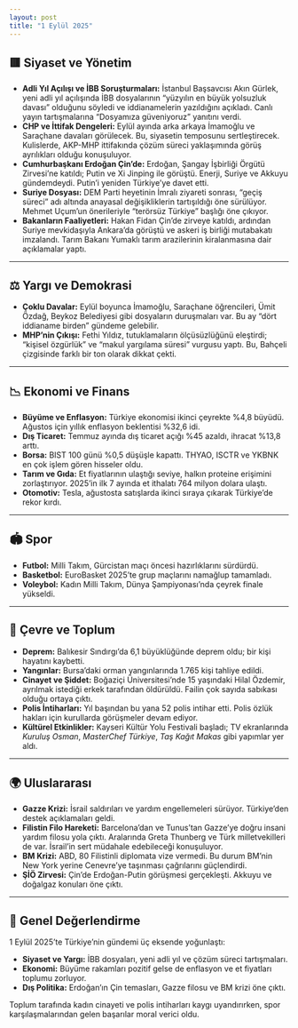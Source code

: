 ```yaml
---
layout: post
title: "1 Eylül 2025"
---
```


## 🟥 Siyaset ve Yönetim

* **Adli Yıl Açılışı ve İBB Soruşturmaları:** İstanbul Başsavcısı Akın Gürlek, yeni adli yıl açılışında İBB dosyalarının “yüzyılın en büyük yolsuzluk davası” olduğunu söyledi ve iddianamelerin yazıldığını açıkladı. Canlı yayın tartışmalarına “Dosyamıza güveniyoruz” yanıtını verdi.
* **CHP ve İttifak Dengeleri:** Eylül ayında arka arkaya İmamoğlu ve Saraçhane davaları görülecek. Bu, siyasetin temposunu sertleştirecek. Kulislerde, AKP-MHP ittifakında çözüm süreci yaklaşımında görüş ayrılıkları olduğu konuşuluyor.
* **Cumhurbaşkanı Erdoğan Çin’de:** Erdoğan, Şangay İşbirliği Örgütü Zirvesi’ne katıldı; Putin ve Xi Jinping ile görüştü. Enerji, Suriye ve Akkuyu gündemdeydi. Putin’i yeniden Türkiye’ye davet etti.
* **Suriye Dosyası:** DEM Parti heyetinin İmralı ziyareti sonrası, “geçiş süreci” adı altında anayasal değişikliklerin tartışıldığı öne sürülüyor. Mehmet Uçum’un önerileriyle “terörsüz Türkiye” başlığı öne çıkıyor.
* **Bakanların Faaliyetleri:** Hakan Fidan Çin’de zirveye katıldı, ardından Suriye mevkidaşıyla Ankara’da görüştü ve askeri iş birliği mutabakatı imzalandı. Tarım Bakanı Yumaklı tarım arazilerinin kiralanmasına dair açıklamalar yaptı.

---

## ⚖️ Yargı ve Demokrasi

* **Çoklu Davalar:** Eylül boyunca İmamoğlu, Saraçhane öğrencileri, Ümit Özdağ, Beykoz Belediyesi gibi dosyaların duruşmaları var. Bu ay “dört iddianame birden” gündeme gelebilir.
* **MHP’nin Çıkışı:** Fethi Yıldız, tutuklamaların ölçüsüzlüğünü eleştirdi; “kişisel özgürlük” ve “makul yargılama süresi” vurgusu yaptı. Bu, Bahçeli çizgisinde farklı bir ton olarak dikkat çekti.

---

## 📉 Ekonomi ve Finans

* **Büyüme ve Enflasyon:** Türkiye ekonomisi ikinci çeyrekte %4,8 büyüdü. Ağustos için yıllık enflasyon beklentisi %32,6 idi.
* **Dış Ticaret:** Temmuz ayında dış ticaret açığı %45 azaldı, ihracat %13,8 arttı.
* **Borsa:** BIST 100 günü %0,5 düşüşle kapattı. THYAO, ISCTR ve YKBNK en çok işlem gören hisseler oldu.
* **Tarım ve Gıda:** Et fiyatlarının ulaştığı seviye, halkın proteine erişimini zorlaştırıyor. 2025’in ilk 7 ayında et ithalatı 764 milyon dolara ulaştı.
* **Otomotiv:** Tesla, ağustosta satışlarda ikinci sıraya çıkarak Türkiye’de rekor kırdı.

---

## 🏟 Spor

* **Futbol:** Milli Takım, Gürcistan maçı öncesi hazırlıklarını sürdürdü.
* **Basketbol:** EuroBasket 2025’te grup maçlarını namağlup tamamladı.
* **Voleybol:** Kadın Milli Takım, Dünya Şampiyonası’nda çeyrek finale yükseldi.

---

## 🌱 Çevre ve Toplum

* **Deprem:** Balıkesir Sındırgı’da 6,1 büyüklüğünde deprem oldu; bir kişi hayatını kaybetti.
* **Yangınlar:** Bursa’daki orman yangınlarında 1.765 kişi tahliye edildi.
* **Cinayet ve Şiddet:** Boğaziçi Üniversitesi’nde 15 yaşındaki Hilal Özdemir, ayrılmak istediği erkek tarafından öldürüldü. Failin çok sayıda sabıkası olduğu ortaya çıktı.
* **Polis İntiharları:** Yıl başından bu yana 52 polis intihar etti. Polis özlük hakları için kurullarda görüşmeler devam ediyor.
* **Kültürel Etkinlikler:** Kayseri Kültür Yolu Festivali başladı; TV ekranlarında *Kuruluş Osman*, *MasterChef Türkiye*, *Taş Kağıt Makas* gibi yapımlar yer aldı.

---

## 🌍 Uluslararası

* **Gazze Krizi:** İsrail saldırıları ve yardım engellemeleri sürüyor. Türkiye’den destek açıklamaları geldi.
* **Filistin Filo Hareketi:** Barcelona’dan ve Tunus’tan Gazze’ye doğru insani yardım filosu yola çıktı. Aralarında Greta Thunberg ve Türk milletvekilleri de var. İsrail’in sert müdahale edebileceği konuşuluyor.
* **BM Krizi:** ABD, 80 Filistinli diplomata vize vermedi. Bu durum BM’nin New York yerine Cenevre’ye taşınması çağrılarını güçlendirdi.
* **ŞİÖ Zirvesi:** Çin’de Erdoğan-Putin görüşmesi gerçekleşti. Akkuyu ve doğalgaz konuları öne çıktı.

---

## 🌟 Genel Değerlendirme

1 Eylül 2025’te Türkiye’nin gündemi üç eksende yoğunlaştı:

* **Siyaset ve Yargı:** İBB dosyaları, yeni adli yıl ve çözüm süreci tartışmaları.
* **Ekonomi:** Büyüme rakamları pozitif gelse de enflasyon ve et fiyatları toplumu zorluyor.
* **Dış Politika:** Erdoğan’ın Çin temasları, Gazze filosu ve BM krizi öne çıktı.

Toplum tarafında kadın cinayeti ve polis intiharları kaygı uyandırırken, spor karşılaşmalarından gelen başarılar moral verici oldu.
